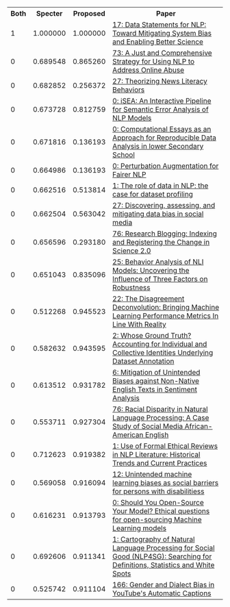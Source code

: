 <html><table><tr>
<th>Both</th>
<th>Specter</th>
<th>Proposed</th>
<th>Paper</th>
</tr>
<tr>
<td>1</td>
<td>1.000000</td>
<td>1.000000</td>
<td><a href="https://www.semanticscholar.org/paper/87eb23f934a0e6293ee8ee9b147fe0d456e65c96">17: Data Statements for NLP: Toward Mitigating System Bias and Enabling Better Science</a></td>
</tr>
<tr>
<td>0</td>
<td>0.689548</td>
<td>0.865260</td>
<td><a href="https://www.semanticscholar.org/paper/7472a40d5ac4f2312bf98f001906774dd45960e6">73: A Just and Comprehensive Strategy for Using NLP to Address Online Abuse</a></td>
</tr>
<tr>
<td>0</td>
<td>0.682852</td>
<td>0.256372</td>
<td><a href="https://www.semanticscholar.org/paper/943ee8b24b9293d08680ba4b3781777ef2d8bdcf">27: Theorizing News Literacy Behaviors</a></td>
</tr>
<tr>
<td>0</td>
<td>0.673728</td>
<td>0.812759</td>
<td><a href="https://www.semanticscholar.org/paper/02dba53494e7840278fbc1e12f597a0863526664">0: iSEA: An Interactive Pipeline for Semantic Error Analysis of NLP Models</a></td>
</tr>
<tr>
<td>0</td>
<td>0.671816</td>
<td>0.136193</td>
<td><a href="https://www.semanticscholar.org/paper/77db46b2f384c345d96ddf44f19fcb7234a49cff">0: Computational Essays as an Approach for Reproducible Data Analysis in lower Secondary School</a></td>
</tr>
<tr>
<td>0</td>
<td>0.664986</td>
<td>0.136193</td>
<td><a href="https://www.semanticscholar.org/paper/011095a0082e5e301f9bf30267b193c1c9e7e370">0: Perturbation Augmentation for Fairer NLP</a></td>
</tr>
<tr>
<td>0</td>
<td>0.662516</td>
<td>0.513814</td>
<td><a href="https://www.semanticscholar.org/paper/d668ef64b04e245ee18a8a392ce95eebef4b6ddf">1: The role of data in NLP: the case for dataset profiling</a></td>
</tr>
<tr>
<td>0</td>
<td>0.662504</td>
<td>0.563042</td>
<td><a href="https://www.semanticscholar.org/paper/8adf187b2a6e1a33f557a6c78fba80fa475a0a70">27: Discovering, assessing, and mitigating data bias in social media</a></td>
</tr>
<tr>
<td>0</td>
<td>0.656596</td>
<td>0.293180</td>
<td><a href="https://www.semanticscholar.org/paper/22b4cf0f8ce758ff3104cc461b3f419e3a7d699a">76: Research Blogging: Indexing and Registering the Change in Science 2.0</a></td>
</tr>
<tr>
<td>0</td>
<td>0.651043</td>
<td>0.835096</td>
<td><a href="https://www.semanticscholar.org/paper/3395d5766969ed64fcadd633759019ddd63232fb">25: Behavior Analysis of NLI Models: Uncovering the Influence of Three Factors on Robustness</a></td>
</tr>
<tr>
<td>0</td>
<td>0.512268</td>
<td>0.945523</td>
<td><a href="https://www.semanticscholar.org/paper/c395595cf7be23f7d90cbca98d8c7861ebfd884d">22: The Disagreement Deconvolution: Bringing Machine Learning Performance Metrics In Line With Reality</a></td>
</tr>
<tr>
<td>0</td>
<td>0.582632</td>
<td>0.943595</td>
<td><a href="https://www.semanticscholar.org/paper/6159a9048cf3efb9bcee231b175932d07be33e37">2: Whose Ground Truth? Accounting for Individual and Collective Identities Underlying Dataset Annotation</a></td>
</tr>
<tr>
<td>0</td>
<td>0.613512</td>
<td>0.931782</td>
<td><a href="https://www.semanticscholar.org/paper/bb790d1c2141d5fa673e9b6632896cece6a75e7c">6: Mitigation of Unintended Biases against Non-Native English Texts in Sentiment Analysis</a></td>
</tr>
<tr>
<td>0</td>
<td>0.553711</td>
<td>0.927304</td>
<td><a href="https://www.semanticscholar.org/paper/59e94c9f21937643678ff494901f3d8b22af4e2f">76: Racial Disparity in Natural Language Processing: A Case Study of Social Media African-American English</a></td>
</tr>
<tr>
<td>0</td>
<td>0.712623</td>
<td>0.919382</td>
<td><a href="https://www.semanticscholar.org/paper/f29d5cb8f405903fc8af7a5d7ab4bf7d65796e95">1: Use of Formal Ethical Reviews in NLP Literature: Historical Trends and Current Practices</a></td>
</tr>
<tr>
<td>0</td>
<td>0.569058</td>
<td>0.916094</td>
<td><a href="https://www.semanticscholar.org/paper/527213d78deb847181f2b38c8798188b9d5b0675">12: Unintended machine learning biases as social barriers for persons with disabilitiess</a></td>
</tr>
<tr>
<td>0</td>
<td>0.616231</td>
<td>0.913793</td>
<td><a href="https://www.semanticscholar.org/paper/4356feffcfa38ebb958db5ff1a91a54602a3a831">0: Should You Open-Source Your Model? Ethical questions for open-sourcing Machine Learning models</a></td>
</tr>
<tr>
<td>0</td>
<td>0.692606</td>
<td>0.911341</td>
<td><a href="https://www.semanticscholar.org/paper/4975c64466149c72f31489fadbbbff4e85d7b3f3">1: Cartography of Natural Language Processing for Social Good (NLP4SG): Searching for Definitions, Statistics and White Spots</a></td>
</tr>
<tr>
<td>0</td>
<td>0.525742</td>
<td>0.911104</td>
<td><a href="https://www.semanticscholar.org/paper/901335712430a194b6e15d817685e5ecc72a15c1">166: Gender and Dialect Bias in YouTube's Automatic Captions</a></td>
</tr>
</table></html>

